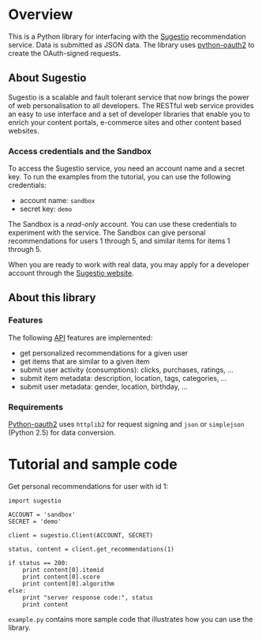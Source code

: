 # Overview

This is a Python library for interfacing with the [Sugestio](http://www.sugestio.com) 
recommendation service. Data is submitted as JSON data. The library uses 
[python-oauth2](http://github.com/simplegeo/python-oauth2) to create the OAuth-signed requests. 

## About Sugestio

Sugestio is a scalable and fault tolerant service that now brings the power of 
web personalisation to all developers. The RESTful web service provides an easy to use 
interface and a set of developer libraries that enable you to enrich 
your content portals, e-commerce sites and other content based websites.

### Access credentials and the Sandbox

To access the Sugestio service, you need an account name and a secret key. 
To run the examples from the tutorial, you can use the following credentials:

* account name: <code>sandbox</code>
* secret key: <code>demo</code>

The Sandbox is a *read-only* account. You can use these credentials to experiment 
with the service. The Sandbox can give personal recommendations for users 1 through 5, 
and similar items for items 1 through 5.

When you are ready to work with real data, you may apply for a developer account through 
the [Sugestio website](http://www.sugestio.com).  

## About this library

### Features

The following [API](http://www.sugestio.com/documentation) features are implemented:

* get personalized recommendations for a given user
* get items that are similar to a given item
* submit user activity (consumptions): clicks, purchases, ratings, ...
* submit item metadata: description, location, tags, categories, ...  	
* submit user metadata: gender, location, birthday, ...

### Requirements

[Python-oauth2](http://github.com/simplegeo/python-oauth2) uses <code>httplib2</code> for 
request signing and <code>json</code> or <code>simplejson</code> (Python 2.5) for data conversion.

# Tutorial and sample code

Get personal recommendations for user with id 1:

	import sugestio

	ACCOUNT = 'sandbox'
	SECRET = 'demo'

	client = sugestio.Client(ACCOUNT, SECRET)

	status, content = client.get_recommendations(1)

	if status == 200:
		print content[0].itemid
		print content[0].score
		print content[0].algorithm
	else:
		print "server response code:", status
		print content

<code>example.py</code> contains more sample code that illustrates how you can use the library.